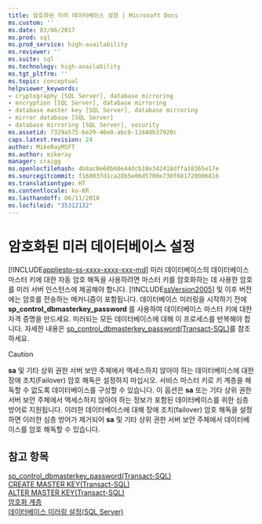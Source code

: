 ```yaml
---
title: 암호화된 미러 데이터베이스 설정 | Microsoft Docs
ms.custom: ''
ms.date: 03/06/2017
ms.prod: sql
ms.prod_service: high-availability
ms.reviewer: ''
ms.suite: sql
ms.technology: high-availability
ms.tgt_pltfrm: ''
ms.topic: conceptual
helpviewer_keywords:
- cryptography [SQL Server], database mirroring
- encryption [SQL Server], database mirroring
- database master key [SQL Server], database mirroring
- mirror database [SQL Server]
- database mirroring [SQL Server], security
ms.assetid: 7329a575-be29-46e0-abc6-1344db37920c
caps.latest.revision: 24
author: MikeRayMSFT
ms.author: mikeray
manager: craigg
ms.openlocfilehash: 4b8ac0e68b60e44dcb18e342418dffa10365e17e
ms.sourcegitcommit: f16003fd1ca28b5e06d5700e730f681720006816
ms.translationtype: HT
ms.contentlocale: ko-KR
ms.lasthandoff: 06/11/2018
ms.locfileid: "35312132"
---
```

# <a name="set-up-an-encrypted-mirror-database"></a>암호화된 미러 데이터베이스 설정
[!INCLUDE[appliesto-ss-xxxx-xxxx-xxx-md](../../includes/appliesto-ss-xxxx-xxxx-xxx-md.md)]
  미러 데이터베이스의 데이터베이스 마스터 키에 대한 자동 암호 해독을 사용하려면 마스터 키를 암호화하는 데 사용한 암호를 미러 서버 인스턴스에 제공해야 합니다. [!INCLUDE[ssVersion2005](../../includes/ssversion2005-md.md)] 및 이후 버전에는 암호를 전송하는 메커니즘이 포함됩니다. 데이터베이스 미러링을 시작하기 전에 **sp_control_dbmasterkey_password** 를 사용하여 데이터베이스 마스터 키에 대한 자격 증명을 만드세요. 미러되는 모든 데이터베이스에 대해 이 프로세스를 반복해야 합니다. 자세한 내용은 [sp_control_dbmasterkey_password&#40;Transact-SQL&#41;](../../relational-databases/system-stored-procedures/sp-control-dbmasterkey-password-transact-sql.md)를 참조하세요.  
  
> [!CAUTION]  
>  **sa** 및 기타 상위 권한 서버 보안 주체에서 액세스하지 않아야 하는 데이터베이스에 대한 장애 조치(Failover) 암호 해독은 설정하지 마십시오. 서비스 마스터 키로 키 계층을 해독할 수 없도록 데이터베이스를 구성할 수 있습니다. 이 옵션은 **sa** 또는 기타 상위 권한 서버 보안 주체에서 액세스하지 않아야 하는 정보가 포함된 데이터베이스를 위한 심층 방어로 지원됩니다. 이러한 데이터베이스에 대해 장애 조치(failover) 암호 해독을 설정하면 이러한 심층 방어가 제거되어 **sa** 및 기타 상위 권한 서버 보안 주체에서 데이터베이스를 암호 해독할 수 있습니다.  
  
## <a name="see-also"></a>참고 항목  
 [sp_control_dbmasterkey_password&#40;Transact-SQL&#41;](../../relational-databases/system-stored-procedures/sp-control-dbmasterkey-password-transact-sql.md)   
 [CREATE MASTER KEY&#40;Transact-SQL&#41;](../../t-sql/statements/create-master-key-transact-sql.md)   
 [ALTER MASTER KEY&#40;Transact-SQL&#41;](../../t-sql/statements/alter-master-key-transact-sql.md)   
 [암호화 계층](../../relational-databases/security/encryption/encryption-hierarchy.md)   
 [데이터베이스 미러링 설정&#40;SQL Server&#41;](../../database-engine/database-mirroring/setting-up-database-mirroring-sql-server.md)  
  
  
